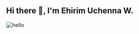 ## Hi there 👋, I'm **Ehirim Uchenna W.**

<img src="https://i.pinimg.com/originals/6d/80/2f/6d802ffd14b32795b4deb0b886a7815a.gif" alt="hello" />

<!--
**ehirim/ehirim** is a ✨ _special_ ✨ repository because its `README.md` (this file) appears on your GitHub profile.

Here are some ideas to get you started:

- 🔭 I’m currently working on ...
- 🌱 I’m currently learning ...
- 👯 I’m looking to collaborate on ...
- 🤔 I’m looking for help with ...
- 💬 Ask me about ...
- 📫 How to reach me: ...
- 😄 Pronouns: ...
- ⚡ Fun fact: ...
-->
